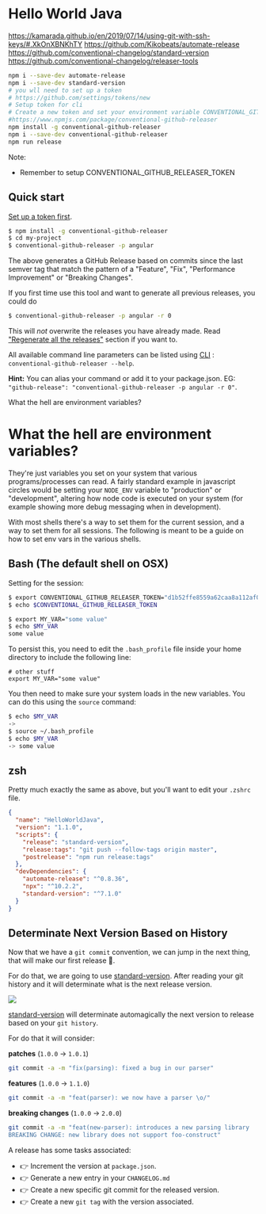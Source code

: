 
# Hello World Java
https://kamarada.github.io/en/2019/07/14/using-git-with-ssh-keys/#.XkOnXBNKhTY
https://github.com/Kikobeats/automate-release
https://github.com/conventional-changelog/standard-version
https://github.com/conventional-changelog/releaser-tools

```bash
npm i --save-dev automate-release
npm i --save-dev standard-version
# you wll need to set up a token 
# https://github.com/settings/tokens/new
# Setup token for cli
# Create a new token and set your environment variable CONVENTIONAL_GITHUB_RELEASER_TOKEN to the token you just created. You can google How to set environment variable. The scopes for the token you need is public_repo or repo (if you need to access private repos). More details.
#https://www.npmjs.com/package/conventional-github-releaser
npm install -g conventional-github-releaser
npm i --save-dev conventional-github-releaser
npm run release
```
Note: 
- Remember to setup CONVENTIONAL_GITHUB_RELEASER_TOKEN


## Quick start

[Set up a token first](#setup-token-for-cli).

```sh
$ npm install -g conventional-github-releaser
$ cd my-project
$ conventional-github-releaser -p angular
```

The above generates a GitHub Release based on commits since the last semver tag that match the pattern of a "Feature", "Fix", "Performance Improvement" or "Breaking Changes".

If you first time use this tool and want to generate all previous releases, you could do

```sh
$ conventional-github-releaser -p angular -r 0
```

This will *not* overwrite the releases you have already made. Read ["Regenerate all the releases"](#regenerate-all-the-releases) section if you want to.

All available command line parameters can be listed using [CLI](#cli) : `conventional-github-releaser --help`.

**Hint:** You can alias your command or add it to your package.json. EG: `"github-release": "conventional-github-releaser -p angular -r 0"`.


What the hell are environment variables?
# What the hell are environment variables?

They're just variables you set on your system that various programs/processes can read. A fairly standard example in javascript circles would be setting your `NODE_ENV` variable to "production" or "development", altering how node code is executed on your system (for example showing more debug messaging when in development).

With most shells there's a way to set them for the current session, and a way to set them for all sessions. The following is meant to be a guide on how to set env vars in the various shells.

## Bash (The default shell on OSX)

Setting for the session:

```bash
$ export CONVENTIONAL_GITHUB_RELEASER_TOKEN="d1b52ffe8559a62caa8a112af02060caa71367d9"
$ echo $CONVENTIONAL_GITHUB_RELEASER_TOKEN
```

```bash
$ export MY_VAR="some value"
$ echo $MY_VAR
some value
```

To persist this, you need to edit the `.bash_profile` file inside your home directory to include the following line:

```
# other stuff
export MY_VAR="some value"
```

You then need to make sure your system loads in the new variables. You can do this using the `source` command:

```bash
$ echo $MY_VAR
->
$ source ~/.bash_profile
$ echo $MY_VAR
-> some value
```

## zsh

Pretty much exactly the same as above, but you'll want to edit your `.zshrc` file.



```json
{
  "name": "HelloWorldJava",
  "version": "1.1.0",
  "scripts": {
    "release": "standard-version",
    "release:tags": "git push --follow-tags origin master",
    "postrelease": "npm run release:tags"
  },
  "devDependencies": {
    "automate-release": "^0.8.36",
    "npx": "^10.2.2",
    "standard-version": "^7.1.0"
  }
}

```

## Determinate Next Version Based on History

Now that we have a `git commit` convention, we can jump in the next thing, that will make our first release 🎉.

For do that, we are going to use [standard-version](https://github.com/conventional-changelog/standard-version). After reading your git history and it will determinate what is the next release version.

![](https://i.imgur.com/nmfLfkC.png)

[standard-version](https://github.com/conventional-changelog/standard-version) will determinate automagically the next version to release based on your `git history`.

For do that it will consider:

**patches** (`1.0.0` → `1.0.1`)

```bash
git commit -a -m "fix(parsing): fixed a bug in our parser"
```

**features** (`1.0.0` → `1.1.0`)

```bash
git commit -a -m "feat(parser): we now have a parser \o/"
```

**breaking changes** (`1.0.0` → `2.0.0`)

```bash
git commit -a -m "feat(new-parser): introduces a new parsing library
BREAKING CHANGE: new library does not support foo-construct"
```

A release has some tasks associated:

- 👉 Increment the version at `package.json`.
- 👉 Generate a new entry in your `CHANGELOG.md`
- 👉 Create a new specific git commit for the released version.
- 👉 Create a new `git tag` with the version associated.
